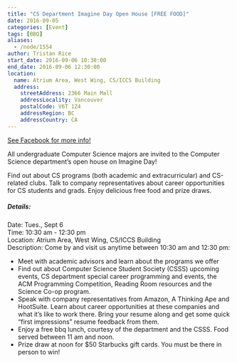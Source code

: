 ```yaml
---
title: "CS Department Imagine Day Open House [FREE FOOD]"
date: 2016-09-05
categories: [Event]
tags: [BBQ]
aliases:
  - /node/1554
author: Tristan Rice
start_date: 2016-09-06 10:30:00
end_date: 2016-09-06 12:30:00
location:
  name: Atrium Area, West Wing, CS/ICCS Building
  address:
    streetAddress: 2366 Main Mall
    addressLocality: Vancouver
    postalCode: V6T 1Z4
    addressRegion: BC
    addressCountry: CA
---
```


[See Facebook for more info!](https://www.facebook.com/events/175531906214466/)

All undergraduate Computer Science majors are invited to the Computer Science department’s open house on Imagine Day!

Find out about CS programs (both academic and extracurricular) and CS-related clubs. Talk to company representatives about career opportunities for CS students and grads. Enjoy delicious free food and prize draws.

##### Details:
Date: Tues., Sept 6 \
Time: 10:30 am - 12:30 pm \
Location: Atrium Area, West Wing, CS/ICCS Building \
Description: Come by and visit us anytime between 10:30 am and 12:30 pm:

*   Meet with academic advisors and learn about the programs we offer
*   Find out about Computer Science Student Society (CSSS) upcoming events, CS department special career programming and events, the ACM Programming Competition, Reading Room resources and the Science Co-op program.
*   Speak with company representatives from Amazon, A Thinking Ape and HootSuite. Learn about career opportunities at these companies and what it’s like to work there. Bring your resume along and get some quick “first impressions” resume feedback from them.
*   Enjoy a free bbq lunch, courtesy of the department and the CSSS. Food served between 11 am and noon.
*   Prize draw at noon for $50 Starbucks gift cards. You must be there in person to win!
